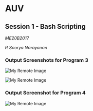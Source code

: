 # AUV
## Session 1 - Bash Scripting

*ME20B2017*

*R Soorya Narayanan*

### Output Screenshots for Program 3

![My Remote Image](https://user-images.githubusercontent.com/105974932/173248318-02a4b4be-dbe7-469c-a907-fd3ea751a0cb.jpg)

![My Remote Image](https://user-images.githubusercontent.com/105974932/173248421-611c42b0-9257-448f-8f98-7eb383822555.jpg)

### Output Screenshot for Program 4

![My Remote Image](https://user-images.githubusercontent.com/105974932/173248461-912541c4-a59e-40f6-a1a3-d3be8565f63f.jpg)